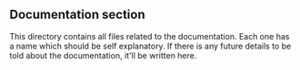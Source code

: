 ## Documentation section

This directory contains all files related to the documentation. Each one has a name which should be self explanatory. If there is any future details to be told about the documentation, it'll be written here.
